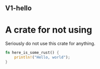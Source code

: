 ## V1-hello

# A crate for not using

Seriously do not use this crate for anything.

```rust
fn here_is_some_rust() {
    println!("Hello, world");
}
```
